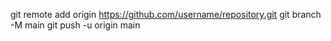 git remote add origin https://github.com/username/repository.git
git branch -M main
git push -u origin main
